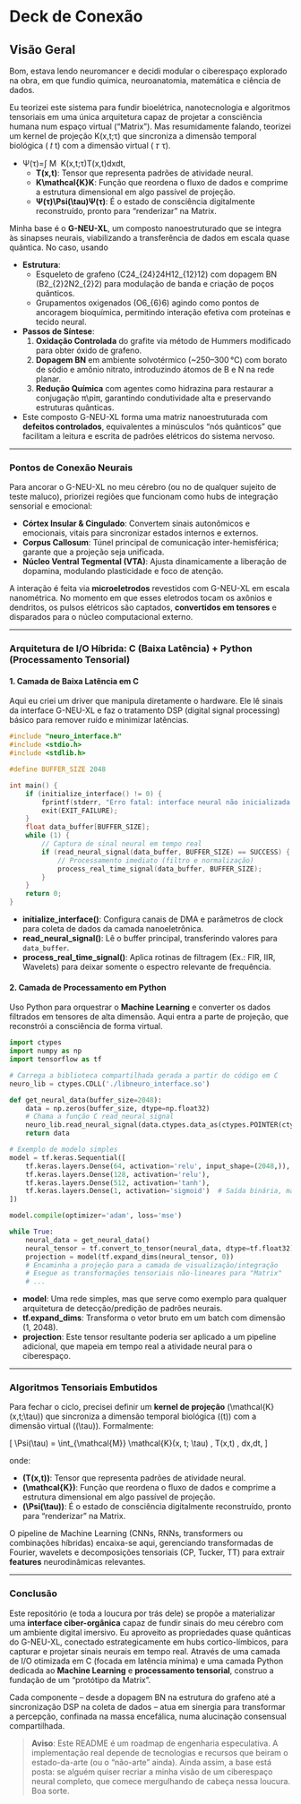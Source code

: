 # Deck de Conexão

## Visão Geral

Bom, estava lendo neuromancer e decidi modular o ciberespaço explorado na obra, em que fundio quimica, neuroanatomia, matemática e ciência de dados.

Eu teorizei este sistema para fundir bioelétrica, nanotecnologia e algoritmos tensoriais em uma única arquitetura capaz de projetar a consciência humana num espaço virtual (“Matrix”).  Mas resumidamente falando, teorizei um kernel de projeção K(x,t;τ) que sincroniza a dimensão temporal biológica ( 𝑡 t) com a dimensão virtual ( 𝜏 τ).

* Ψ(τ)=∫ M ​ K(x,t;τ)T(x,t)dxdt,
  * **T(x,t)**: Tensor que representa padrões de atividade neural.
  * **K\mathcal{K}K**: Função que reordena o fluxo de dados e comprime a estrutura dimensional em algo passível de projeção.
  * **Ψ(τ)\Psi(\tau)Ψ(τ)**: É o estado de consciência digitalmente reconstruído, pronto para “renderizar” na Matrix.

Minha base é o **G-NEU-XL**, um composto nanoestruturado que se integra às sinapses neurais, viabilizando a transferência de dados em escala quase quântica. No caso, usando&#x20;

* **Estrutura**:
  * Esqueleto de grafeno (C24\_{24}24​H12\_{12}12​) com dopagem BN (B2\_{2}2​N2\_{2}2​) para modulação de banda e criação de poços quânticos.
  * Grupamentos oxigenados (O6\_{6}6​) agindo como pontos de ancoragem bioquímica, permitindo interação efetiva com proteínas e tecido neural.
* **Passos de Síntese**:
  1. **Oxidação Controlada** do grafite via método de Hummers modificado para obter óxido de grafeno.
  2. **Dopagem BN** em ambiente solvotérmico (\~250–300 °C) com borato de sódio e amônio nitrato, introduzindo átomos de B e N na rede planar.
  3. **Redução Química** com agentes como hidrazina para restaurar a conjugação π\piπ, garantindo condutividade alta e preservando estruturas quânticas.
* Este composto G-NEU-XL forma uma matriz nanoestruturada com **defeitos controlados**, equivalentes a minúsculos “nós quânticos” que facilitam a leitura e escrita de padrões elétricos do sistema nervoso.

***

### Pontos de Conexão Neurais

Para ancorar o G-NEU-XL no meu cérebro (ou no de qualquer sujeito de teste maluco), priorizei regiões que funcionam como hubs de integração sensorial e emocional:

* **Córtex Insular & Cingulado**: Convertem sinais autonômicos e emocionais, vitais para sincronizar estados internos e externos.
* **Corpus Callosum**: Túnel principal de comunicação inter-hemisférica; garante que a projeção seja unificada.
* **Núcleo Ventral Tegmental (VTA)**: Ajusta dinamicamente a liberação de dopamina, modulando plasticidade e foco de atenção.

A interação é feita via **microeletrodos** revestidos com G-NEU-XL em escala nanométrica. No momento em que esses eletrodos tocam os axônios e dendritos, os pulsos elétricos são captados, **convertidos em tensores** e disparados para o núcleo computacional externo.

***

### Arquitetura de I/O Híbrida: C (Baixa Latência) + Python (Processamento Tensorial)

#### 1. Camada de Baixa Latência em C

Aqui eu criei um driver que manipula diretamente o hardware. Ele lê sinais da interface G-NEU-XL e faz o tratamento DSP (digital signal processing) básico para remover ruído e minimizar latências.

```c
#include "neuro_interface.h"
#include <stdio.h>
#include <stdlib.h>

#define BUFFER_SIZE 2048

int main() {
    if (initialize_interface() != 0) {
        fprintf(stderr, "Erro fatal: interface neural não inicializada.\n");
        exit(EXIT_FAILURE);
    }
    float data_buffer[BUFFER_SIZE];
    while (1) {
        // Captura de sinal neural em tempo real
        if (read_neural_signal(data_buffer, BUFFER_SIZE) == SUCCESS) {
            // Processamento imediato (filtro e normalização)
            process_real_time_signal(data_buffer, BUFFER_SIZE);
        }
    }
    return 0;
}
```

* **initialize\_interface()**: Configura canais de DMA e parâmetros de clock para coleta de dados da camada nanoeletrônica.
* **read\_neural\_signal()**: Lê o buffer principal, transferindo valores para `data_buffer`.
* **process\_real\_time\_signal()**: Aplica rotinas de filtragem (Ex.: FIR, IIR, Wavelets) para deixar somente o espectro relevante de frequência.

#### 2. Camada de Processamento em Python

Uso Python para orquestrar o **Machine Learning** e converter os dados filtrados em tensores de alta dimensão. Aqui entra a parte de projeção, que reconstrói a consciência de forma virtual.

```python
import ctypes
import numpy as np
import tensorflow as tf

# Carrega a biblioteca compartilhada gerada a partir do código em C
neuro_lib = ctypes.CDLL('./libneuro_interface.so')

def get_neural_data(buffer_size=2048):
    data = np.zeros(buffer_size, dtype=np.float32)
    # Chama a função C read_neural_signal
    neuro_lib.read_neural_signal(data.ctypes.data_as(ctypes.POINTER(ctypes.c_float)), buffer_size)
    return data

# Exemplo de modelo simples
model = tf.keras.Sequential([
    tf.keras.layers.Dense(64, activation='relu', input_shape=(2048,)),
    tf.keras.layers.Dense(128, activation='relu'),
    tf.keras.layers.Dense(512, activation='tanh'),
    tf.keras.layers.Dense(1, activation='sigmoid')  # Saída binária, mas poderia ser multi-dimensional
])

model.compile(optimizer='adam', loss='mse')

while True:
    neural_data = get_neural_data()
    neural_tensor = tf.convert_to_tensor(neural_data, dtype=tf.float32)
    projection = model(tf.expand_dims(neural_tensor, 0))
    # Encaminha a projeção para a camada de visualização/integração
    # Esegue as transformações tensoriais não-lineares para "Matrix"
    # ...
```

* **model**: Uma rede simples, mas que serve como exemplo para qualquer arquitetura de detecção/predição de padrões neurais.
* **tf.expand\_dims**: Transforma o vetor bruto em um batch com dimensão (1, 2048).
* **projection**: Este tensor resultante poderia ser aplicado a um pipeline adicional, que mapeia em tempo real a atividade neural para o ciberespaço.

***

### Algoritmos Tensoriais Embutidos

Para fechar o ciclo, precisei definir um **kernel de projeção** (\mathcal{K}(x,t;\tau)) que sincroniza a dimensão temporal biológica ((t)) com a dimensão virtual ((\tau)). Formalmente:

\[ \Psi(\tau) = \int\_{\mathcal{M\}} \mathcal{K}(x, t; \tau) , T(x,t) , dx,dt, ]

onde:

* **(T(x,t))**: Tensor que representa padrões de atividade neural.
* **(\mathcal{K})**: Função que reordena o fluxo de dados e comprime a estrutura dimensional em algo passível de projeção.
* **(\Psi(\tau))**: É o estado de consciência digitalmente reconstruído, pronto para “renderizar” na Matrix.

O pipeline de Machine Learning (CNNs, RNNs, transformers ou combinações híbridas) encaixa-se aqui, gerenciando transformadas de Fourier, wavelets e decomposições tensoriais (CP, Tucker, TT) para extrair **features** neurodinâmicas relevantes.

***

### Conclusão

Este repositório (e toda a loucura por trás dele) se propõe a materializar uma **interface ciber-orgânica** capaz de fundir sinais do meu cérebro com um ambiente digital imersivo. Eu aproveito as propriedades quase quânticas do G-NEU-XL, conectado estrategicamente em hubs cortico-límbicos, para capturar e projetar sinais neurais em tempo real. Através de uma camada de I/O otimizada em C (focada em latência mínima) e uma camada Python dedicada ao **Machine Learning** e **processamento tensorial**, construo a fundação de um “protótipo da Matrix”.

Cada componente – desde a dopagem BN na estrutura do grafeno até a sincronização DSP na coleta de dados – atua em sinergia para transformar a percepção, confinada na massa encefálica, numa alucinação consensual compartilhada.

> **Aviso**: Este README é um roadmap de engenharia especulativa. A implementação real depende de tecnologias e recursos que beiram o estado-da-arte (ou o “não-arte” ainda). Ainda assim, a base está posta: se alguém quiser recriar a minha visão de um ciberespaço neural completo, que comece mergulhando de cabeça nessa loucura. Boa sorte.
